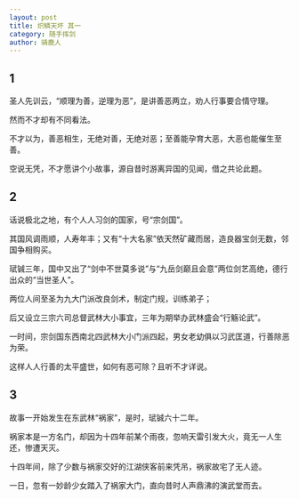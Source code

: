 ```yaml
---
layout: post
title: 炽鳞天坏 其一
category: 随手挥剑
author: 骑鹿人
---
```


## 1

圣人先训云，“顺理为善，逆理为恶”，是讲善恶两立，劝人行事要合情守理。

然而不才却有不同看法。

不才以为，善恶相生，无绝对善，无绝对恶；至善能孕育大恶，大恶也能催生至善。

空说无凭，不才愿讲个小故事，源自昔时游离异国的见闻，借之共论此题。

## 2

话说极北之地，有个人人习剑的国家，号“宗剑国”。

其国风调雨顺，人寿年丰；又有“十大名家”依天然矿藏而居，造良器宝剑无数，邻国争相购买。

珷铖三年，国中又出了“剑中不世莫多说”与“九岳剑巅且会意”两位剑艺高绝，德行出众的“当世圣人”。

两位人间至圣为九大门派改良剑术，制定门规，训练弟子；

后又设立三宗六司总督武林大小事宜，三年为期举办武林盛会“行觞论武”。

一时间，宗剑国东西南北四武林大小门派四起，男女老幼俱以习武匡道，行善除恶为荣。

这样人人行善的太平盛世，如何有恶可除？且听不才详说。

## 3

故事一开始发生在东武林“祸家”，是时，珷铖六十二年。

祸家本是一方名门，却因为十四年前某个雨夜，忽响天雷引发大火，竟无一人生还，惨遭天灭。

十四年间，除了少数与祸家交好的江湖侠客前来凭吊，祸家故宅了无人迹。

一日，忽有一妙龄少女踏入了祸家大门，直向昔时人声鼎沸的演武堂而去。